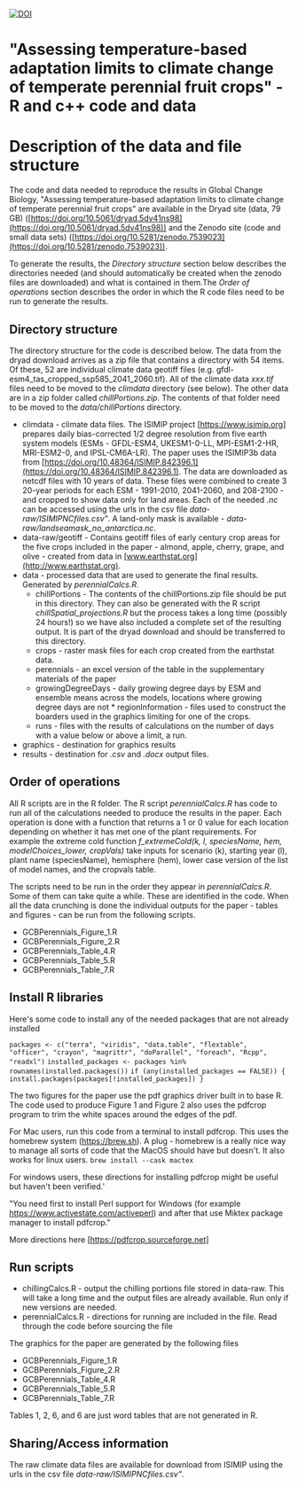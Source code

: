 [![DOI](https://zenodo.org/badge/588235215.svg)](https://zenodo.org/badge/latestdoi/588235215)

# "Assessing temperature-based adaptation limits to climate change of temperate perennial fruit crops" - R and c++ code and data

# Description of the data and file structure
The code and data needed to reproduce the results in Global Change Biology, "Assessing temperature-based adaptation limits to climate change of temperate perennial fruit crops" are available in the Dryad site (data, 79 GB) ([https://doi.org/10.5061/dryad.5dv41ns98](https://doi.org/10.5061/dryad.5dv41ns98)) and the Zenodo site (code and small data sets) ([https://doi.org/10.5281/zenodo.7539023](https://doi.org/10.5281/zenodo.7539023)).

To generate the results, the _Directory structure_ section below describes the directories needed (and should automatically be created when the zenodo files are downloaded) and what is contained in them.The _Order of operations_ section describes the order in which the R code files need to be run to generate the results.

## Directory structure

The directory structure for the code is described below. The data from the dryad download arrives as a zip file that contains a directory with 54 items. Of these, 52 are individual climate data geotiff files (e.g. gfdl-esm4_tas_cropped_ssp585_2041_2060.tif). All of the climate data _xxx.tif_ files need to be moved to the _climdata_ directory (see below). The other data are in a zip folder called _chillPortions.zip_. The contents of that folder need to be moved to the _data/chillPortions_ directory.

- climdata - climate data files. The ISIMIP project [https://www.isimip.org] prepares daily bias-corrected 1/2 degree resolution from five earth system models (ESMs - GFDL-ESM4, UKESM1-0-LL, MPI-ESM1-2-HR, MRI-ESM2-0, and IPSL-CM6A-LR). The paper uses the ISIMIP3b data from 
[https://doi.org/10.48364/ISIMIP.842396.1](https://doi.org/10.48364/ISIMIP.842396.1). The data are downloaded as netcdf files with 10 years of data. These files were combined to create 3 20-year periods for each ESM - 1991-2010, 2041-2060, and 208-2100 - and cropped to show data only for land areas. Each of the needed _.nc_ can be accessed using the urls in the csv file _data-raw/ISIMIPNCfiles.csv"_. A land-only mask is available - _data-raw/landseamask_no_antarctica.nc_.
- data-raw/geotiff - Contains geotiff files of early century crop areas for the five crops included in the paper - almond, apple, cherry, grape, and olive - created from data in [www.earthstat.org](http://www.earthstat.org). 
- data - processed data that are used to generate the final results. Generated by _perennialCalcs.R_.
  * chillPortions - The contents of the chillPortions.zip file should be put in this directory. They can also be generated with the R script _chillSpatial_projections.R_ but the process takes a long time (possibly 24 hours!) so we have also included a complete set of the resulting output. It is part of the dryad download and should be transferred to this directory.
  * crops - raster mask files for each crop created from the earthstat data.
  * perennials - an excel version of the table in the supplementary materials of the paper
  * growingDegreeDays - daily growing degree days by ESM and ensemble means across the models, locations where growing degree days are not   * regionInformation - files used to construct the boarders used in the graphics
limiting for one of the crops.
   * runs - files with the results of calculations on the number of days with a value below or above a limit, a run.
- graphics - destination for graphics results
- results - destination for _.csv_ and _.docx_ output files.

## Order of operations

All R scripts are in the R folder. The R script _perennialCalcs.R_ has code to run all of the calculations needed to produce the results in the paper. Each operation is done with a function that returns a 1 or 0 value for each location depending on whether it has met one of the plant requirements. For example the extreme cold function _f_extremeCold(k, l, speciesName, hem, modelChoices_lower, cropVals)_ take inputs for scenario (k), starting year (l), plant name (speciesName), hemisphere (hem), lower case version of the list of model names, and the cropvals table. 

The scripts need to be run in the order they appear in _perennialCalcs.R_. Some of them can take quite a while. These are identified in the code. 
When all the data crunching is done the individual outputs for the paper - tables and figures - can be run from the following scripts.
- GCBPerennials_Figure_1.R
- GCBPerennials_Figure_2.R
- GCBPerennials_Table_4.R
- GCBPerennials_Table_5.R
- GCBPerennials_Table_7.R

## Install R libraries

Here's some code to install any of the needed packages that are not already installed

`packages <- c("terra", "viridis", "data.table", "flextable", "officer", "crayon", "magrittr", "doParallel", "foreach", "Rcpp", "readxl")`
`installed_packages <- packages %in% rownames(installed.packages())`
`if (any(installed_packages == FALSE)) {  install.packages(packages[!installed_packages]) }`

The two figures for the paper use the pdf graphics driver built in to base R. The code used to produce Figure 1 and Figure 2 also uses the pdfcrop program to trim the white spaces around the edges of the pdf. 

For Mac users, run this code from a terminal to install pdfcrop. This uses the homebrew system (https://brew.sh). A plug - homebrew is a really nice way to manage all sorts of code that the MacOS should have but doesn't. It also works for linux users.
`brew install --cask mactex`

For windows users, these directions for installing pdfcrop might be  useful but haven't been verified.'

"You need first to install Perl support for Windows (for example https://www.activestate.com/activeperl) and after that use Miktex package manager to install pdfcrop."

More directions here [https://pdfcrop.sourceforge.net]

## Run scripts

- chillingCalcs.R - output the chilling portions file stored in data-raw. This will take a long time and the output files are already available. Run only if new versions are needed.
- perennialCalcs.R  - directions for running are included in the file. Read through the code before sourcing the file

The graphics for the paper are generated by the following files

- GCBPerennials_Figure_1.R
- GCBPerennials_Figure_2.R
- GCBPerennials_Table_4.R
- GCBPerennials_Table_5.R
- GCBPerennials_Table_7.R

Tables 1, 2, 6, and 6 are just word tables that are not generated in R.

## Sharing/Access information
The raw climate data files are available for download from ISIMIP using the urls in the csv file _data-raw/ISIMIPNCfiles.csv"_.
